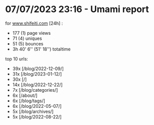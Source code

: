 # 07/07/2023 23:16 - Umami report
for www.shifeiti.com [24h] :

 - 177 (1) page views
 - 71 (4) uniques
 - 51 (5) bounces
 - 3h 40' 6'' (51' 18'') totaltime


top 10 urls:
 - 39x [/blog/2022-12-09/]
 - 31x [/blog/2023-01-12/]
 - 30x [/]
 - 14x [/blog/2022-12-22/]
 - 7x [/blog/categories/]
 - 6x [/about/]
 - 6x [/blog/tags/]
 - 6x [/blog/2022-05-07/]
 - 5x [/blog/archives/]
 - 5x [/blog/2022-08-22/]


